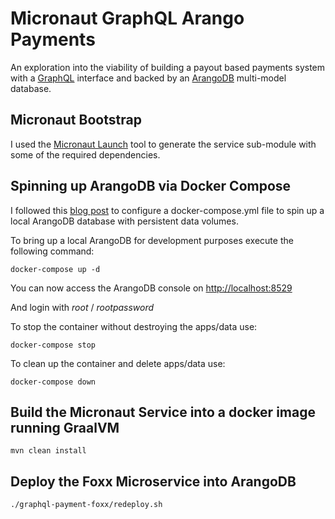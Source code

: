 # Micronaut GraphQL Arango Payments
An exploration into the viability of building a payout based payments system 
with a [GraphQL](https://graphql.org) interface and backed by an [ArangoDB](https://www.arangodb.com) multi-model database.

## Micronaut Bootstrap
I used the [Micronaut Launch](https://micronaut.io/launch/) tool to generate the 
service sub-module with some of the required dependencies.

## Spinning up ArangoDB via Docker Compose
I followed this [blog post](https://dev.to/sonyarianto/how-to-spin-arangodb-server-with-docker-and-docker-compose-3c00)
to configure a docker-compose.yml file to spin up a local ArangoDB database with persistent data volumes.

To bring up a local ArangoDB for development purposes execute the following command:

    docker-compose up -d
    
You can now access the ArangoDB console on [http://localhost:8529](http://localhost:8529)

And login with *root* / *rootpassword*

To stop the container without destroying the apps/data use:

    docker-compose stop
    
To clean up the container and delete apps/data use:

    docker-compose down
    
## Build the Micronaut Service into a docker image running GraalVM

    mvn clean install
    
## Deploy the Foxx Microservice into ArangoDB

    ./graphql-payment-foxx/redeploy.sh
    


        

